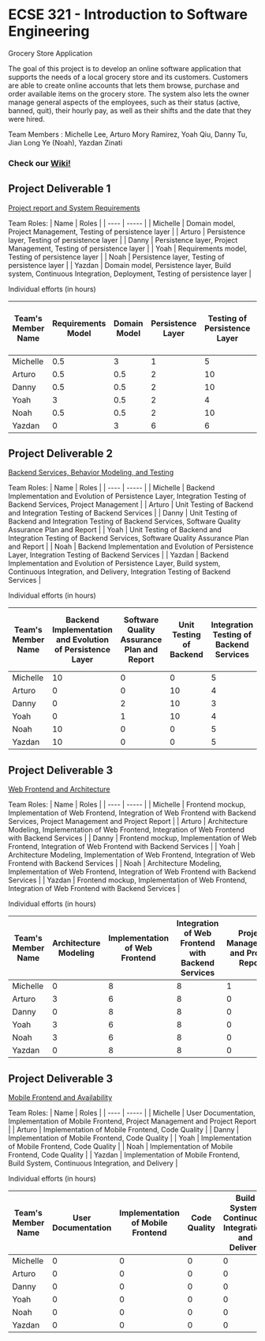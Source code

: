 # ECSE 321 - Introduction to Software Engineering

Grocery Store Application

The goal of this project is to develop an online software application that supports the needs of a local grocery store and its customers. Customers are able to create online accounts that lets them browse, purchase and order available items on the grocery store. The system also lets the owner manage general aspects of the employees, such as their status (active, banned, quit), their hourly pay, as well as their shifts and the date that they were hired. 

Team Members : Michelle Lee, Arturo Mory Ramirez, Yoah Qiu, Danny Tu, Jian Long Ye (Noah), Yazdan Zinati <br/>

### Check our [Wiki!](https://github.com/McGill-ECSE321-Winter2022/project-group-group-16/wiki)
## Project Deliverable 1

[Project report and System Requirements](https://github.com/McGill-ECSE321-Winter2022/project-group-group-16/wiki/Deliverable-1)

Team Roles:
| Name | Roles |
| ---- | ----- |
| Michelle |  Domain model, Project Management, Testing of persistence layer  |
| Arturo  | Persistence layer, Testing of persistence layer  |
| Danny |  Persistence layer, Project Management, Testing of persistence layer |
| Yoah  |  Requirements model, Testing of persistence layer  |
| Noah  |  Persistence layer, Testing of persistence layer |
| Yazdan |  Domain model, Persistence layer, Build system, Continuous Integration, Deployment, Testing of persistence layer  |


Individual efforts (in hours)

| Team's Member Name | Requirements Model | Domain Model | Persistence Layer | Testing of Persistence Layer | Build System and Continuous Integration | Project Management and Project Report | Total |
|---------------------|--------------------------------------------|-------------------------------------|---------------------------------------------------|---------------------------------------------------|----------------|-------|--------------|
| Michelle  | 0.5       | 3           | 1               | 5            | 0              | 4    | 13.5 |
| Arturo    | 0.5       | 0.5         | 2               | 10           | 0              | 0    | 13   |
| Danny     | 0.5       | 0.5         | 2               | 10           | 0              | 2    | 13   |
| Yoah      | 3         | 0.5         | 2               | 4            | 0              | 0    | 9.5  |
| Noah      | 0.5       | 0.5         | 2               | 10           | 0              | 0    | 13   |
| Yazdan    | 0       | 3           | 6               | 6            | 0.5              | 0    | 15.5 |  

## Project Deliverable 2

[Backend Services, Behavior Modeling, and Testing](https://github.com/McGill-ECSE321-Winter2022/project-group-group-16/wiki/Deliverable-2)

Team Roles:
| Name | Roles |
| ---- | ----- |
| Michelle | Backend Implementation and Evolution of Persistence Layer, Integration Testing of Backend Services, Project Management  |
| Arturo  | Unit Testing of Backend and Integration Testing of Backend Services  |
| Danny |  Unit Testing of Backend and Integration Testing of Backend Services, Software Quality Assurance Plan and Report |
| Yoah  |  Unit Testing of Backend and Integration Testing of Backend Services, Software Quality Assurance Plan and Report |
| Noah  |  Backend Implementation and Evolution of Persistence Layer, Integration Testing of Backend Services |
| Yazdan |  Backend Implementation and Evolution of Persistence Layer, Build system, Continuous Integration, and Delivery, Integration Testing of Backend Services |


Individual efforts (in hours)

| Team's Member Name | Backend Implementation and Evolution of Persistence Layer | Software Quality Assurance Plan and Report | Unit Testing of Backend | Integration Testing of Backend Services | Build System, Continuous Integration, and Delivery | Project Management and Project Report | Total |
|---------------------|--------------------------------------------|-------------------------------------|---------------------------------------------------|---------------------------------------------------|----------------|-------|--------------|
| Michelle  | 10      | 0         | 0               | 5           | 0              | 2    | 17 |
| Arturo    | 0       | 0         | 10              | 4           | 0              | 0    | 14 |
| Danny     | 0       | 2         | 10              | 3           | 0              | 0    | 15 |
| Yoah      | 0       | 1         | 10              | 4           | 0              | 0    | 15 |
| Noah      | 10      | 0         | 0               | 5           | 0              | 0    | 15 |
| Yazdan    | 10      | 0         | 0               | 5           | 3              | 0    | 18 |

## Project Deliverable 3

[Web Frontend and Architecture](https://github.com/McGill-ECSE321-Winter2022/project-group-group-16/wiki/Deliverable-3)

Team Roles:
| Name | Roles |
| ---- | ----- |
| Michelle | Frontend mockup, Implementation of Web Frontend, Integration of Web Frontend with Backend Services, Project Management and Project Report  |
| Arturo  | Architecture Modeling, Implementation of Web Frontend, Integration of Web Frontend with Backend Services  |
| Danny | Frontend mockup, Implementation of Web Frontend, Integration of Web Frontend with Backend Services  |
| Yoah  |  Architecture Modeling, Implementation of Web Frontend, Integration of Web Frontend with Backend Services |
| Noah  | Architecture Modeling, Implementation of Web Frontend, Integration of Web Frontend with Backend Services  |
| Yazdan | Frontend mockup, Implementation of Web Frontend, Integration of Web Frontend with Backend Services  |


Individual efforts (in hours)

| Team's Member Name | Architecture Modeling | Implementation of Web Frontend | Integration of Web Frontend with Backend Services | Project Management and Project Report | Total |
|---------------------|--------------------------------------------|-------------------------------------|---------------------------------------------------|---------------------------------------------------|----------------|
| Michelle  | 0      | 8         | 8              | 1           | 17              |
| Arturo    | 3      | 6         | 8              | 0           | 17              | 
| Danny     | 0      | 8        | 8              | 0           | 16              | 
| Yoah      | 3      | 6         | 8              | 0           | 17              | 
| Noah      | 3      | 6         | 8              | 0           | 17              | 
| Yazdan    | 0      | 8        | 8              | 0           | 16              | 


## Project Deliverable 3

[Mobile Frontend and Availability](https://github.com/McGill-ECSE321-Winter2022/project-group-group-16/wiki/Deliverable-4)

Team Roles:
| Name | Roles |
| ---- | ----- |
| Michelle | User Documentation, Implementation of Mobile Frontend, Project Management and Project Report  |
| Arturo  | Implementation of Mobile Frontend, Code Quality |
| Danny |  Implementation of Mobile Frontend, Code Quality |
| Yoah  |  Implementation of Mobile Frontend, Code Quality |
| Noah  |  Implementation of Mobile Frontend, Code Quality |
| Yazdan |  Implementation of Mobile Frontend, Build System, Continuous Integration, and Delivery  |


Individual efforts (in hours)

| Team's Member Name | User Documentation | Implementation of Mobile Frontend | Code Quality | Build System, Continuous Integration, and Delivery | Project Management and Project Report | Total |
|---------------------|--------------------------------------------|-------------------------------------|---------------------------------------------------|---------------------------------------------------|----------------|----------------------|
| Michelle  | 0      | 0         | 0      | 0           | 0      | 0       |
| Arturo    | 0      | 0         | 0      | 0           | 0      | 0       | 
| Danny     | 0      | 0         | 0      | 0           | 0      | 0       | 
| Yoah      | 0      | 0         | 0      | 0           | 0      | 0       | 
| Noah      | 0      | 0         | 0      | 0           | 0      | 0       | 
| Yazdan    | 0      | 0         | 0      | 0           | 0      | 0       | 


